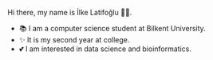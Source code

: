   Hi there, my name is İlke Latifoğlu 👩🏻.
  
- 📚 I am a computer science student at Bilkent University.
- ✨ It is my second year at college.
- 💕 I am interested in data science and bioinformatics.

